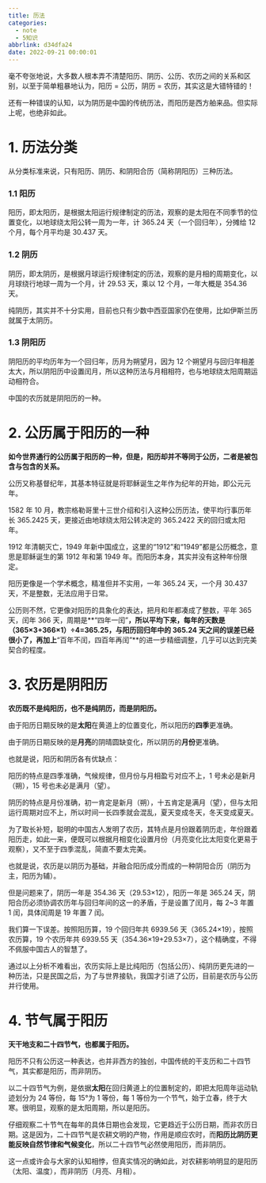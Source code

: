 ```yaml
---
title: 历法
categories:
  - note
  - 5知识
abbrlink: d34dfa24
date: 2022-09-21 00:00:01
---
```


毫不夸张地说，大多数人根本弄不清楚阳历、阴历、公历、农历之间的关系和区别，以至于简单粗暴地认为，阳历 = 公历，阴历 = 农历，其实这是大错特错的！

还有一种错误的认知，以为阴历是中国的传统历法，而阳历是西方舶来品。但实际上呢，也绝非如此。

# 1. 历法分类

从分类标准来说，只有阳历、阴历、和阴阳合历（简称阴阳历）三种历法。

### 1.1 阳历

阳历，即太阳历，是根据太阳运行规律制定的历法，观察的是太阳在不同季节的位置变化，以地球绕太阳公转一周为一年，计 365.24 天（一个回归年），分摊给 12 个月，每个月平均是 30.437 天。

### 1.2 阴历

阴历，即太阴历，是根据月球运行规律制定的历法，观察的是月相的周期变化，以月球绕行地球一周为一个月，计 29.53 天，乘以 12 个月，一年大概是 354.36 天。

纯阴历，其实并不十分实用，目前也只有少数中西亚国家仍在使用，比如伊斯兰历就属于太阴历。

### 1.3 阴阳历

阴阳历的平均历年为一个回归年，历月为朔望月，因为 12 个朔望月与回归年相差太大，所以阴阳历中设置闰月，所以这种历法与月相相符，也与地球绕太阳周期运动相符合。

中国的农历就是阴阳历的一种。



# 2. 公历属于阳历的一种

**如今世界通行的公历属于阳历的一种，但是，阳历却并不等同于公历，二者是被包含与包含的关系。**

公历又称基督纪年，其基本特征就是将耶稣诞生之年作为纪年的开始，即公元元年。

1582 年 10 月，教宗格勒哥里十三世介绍和引入这种公历历法，使平均行事历年长 365.2425 天，更接近由地球绕太阳公转决定的 365.2422 天的回归或太阳年。



1912 年清朝灭亡，1949 年新中国成立，这里的“1912”和“1949”都是公历概念，意思是耶稣诞生的第 1912 年和第 1949 年。而阳历本身，其实并没有这种年份限定。

阳历更像是一个学术概念，精准但并不实用，一年 365.24 天，一个月 30.437 天，不是整数，无法应用于日常。

公历则不然，它更像对阳历的具象化的表达，把月和年都凑成了整数，平年 365 天，闰年 366 天，周期是**“四年一闰”**，所以平均下来，每年的天数是（365×3+366×1）÷4=365.25，与阳历回归年中的 365.24 天之间的误差已经很小了，再加上**“百年不闰，四百年再闰”**的进一步精细调整，几乎可以达到完美契合的程度。



# 3. 农历是阴阳历

**农历既不是纯阳历，也不是纯阴历，而是阴阳历。**

由于阳历日期反映的是**太阳**在黄道上的位置变化，所以阳历的**四季**更准确。

由于阴历日期反映的是**月亮**的阴晴圆缺变化，所以阴历的**月份**更准确。

也就是说，阳历和阴历各有优缺点：

阳历的特点是四季准确，气候规律，但月份与月相盈亏对应不上，1 号未必是新月（朔），15 号也未必是满月（望）。

阴历的特点是月份准确，初一肯定是新月（朔），十五肯定是满月（望），但与太阳运行周期对应不上，所以时间一长四季就会混乱，夏天变成冬天，冬天变成夏天。

为了取长补短，聪明的中国古人发明了农历，其特点是月份跟着阴历走，年份跟着阳历走，如此一来，便既可以根据月相变化设置月份（月亮变化比太阳变化更易于观察），又不至于四季混乱，简直不要太完美。

也就是说，农历是以阴历为基础，并融合阳历成分而成的一种阴阳合历（阴历为主，阳历为辅）。

但是问题来了，阴历一年是 354.36 天（29.53×12），阳历一年是 365.24 天，阴阳合历必须协调农历年与回归年间的这一的矛盾，于是设置了闰月，每 2~3 年置 1 闰，具体闰周是 19 年置 7 闰。

我们算一下误差。按照阳历算，19 个回归年共 6939.56 天（365.24×19），按照农历算，19 个农历年共 6939.55 天（354.36×19+29.53×7），这个精确度，不得不佩服中国古人的智慧了。

通过以上分析不难看出，农历实际上是比纯阳历（包括公历）、纯阴历更先进的一种历法，只是民国之后，为了与世界接轨，我国才引进了公历，目前是农历与公历并行使用。



# 4. 节气属于阳历

**天干地支和二十四节气，也都属于阳历。**

阳历不只有公历这一种表达，也并非西方的独创，中国传统的干支历和二十四节气，其实都是阳历，而非阴历。



以二十四节气为例，是依据**太阳**在回归黄道上的位置制定的，即把太阳周年运动轨迹划分为 24 等份，每 15°为 1 等份，每 1 等份为一个节气，始于立春，终于大寒。很明显，观察的是太阳周期，所以是阳历。



仔细观察二十节气在每年的具体日期也会发现，它更趋近于公历日期，而非农历日期。这是因为，二十四节气是农耕文明的产物，作用是顺应农时，而**阳历比阴历更能反映自然节律和气候变化**，所以二十四节气必然使用阳历，而非阴历。



这一点或许会与大家的认知相悖，但真实情况的确如此，对农耕影响明显的是阳历（太阳、温度），而非阴历（月亮、月相）。